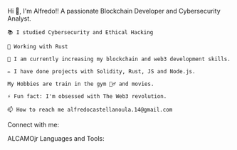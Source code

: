 Hi 👋, I'm Alfredo!!
A passionate Blockchain Developer and Cybersecurity Analyst.

    📚​ I studied Cybersecurity and Ethical Hacking

    🚪​ Working with Rust 

    🌱 I am currently increasing my blockchain and web3 development skills.

    ✏️​ I have done projects with Solidity, Rust, JS and Node.js.

    My Hobbies are train in the gym 🏋️‍♂️​ and movies.​

    ⚡​ Fun fact: I'm obsessed with The Web3 revolution.

    📫 How to reach me alfredocastellanoula.14@gmail.com

Connect with me:

ALCAMOjr 
Languages and Tools:
